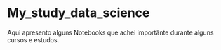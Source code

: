 # My_study_data_science
Aqui apresento alguns Notebooks que achei importânte durante alguns cursos e estudos.
